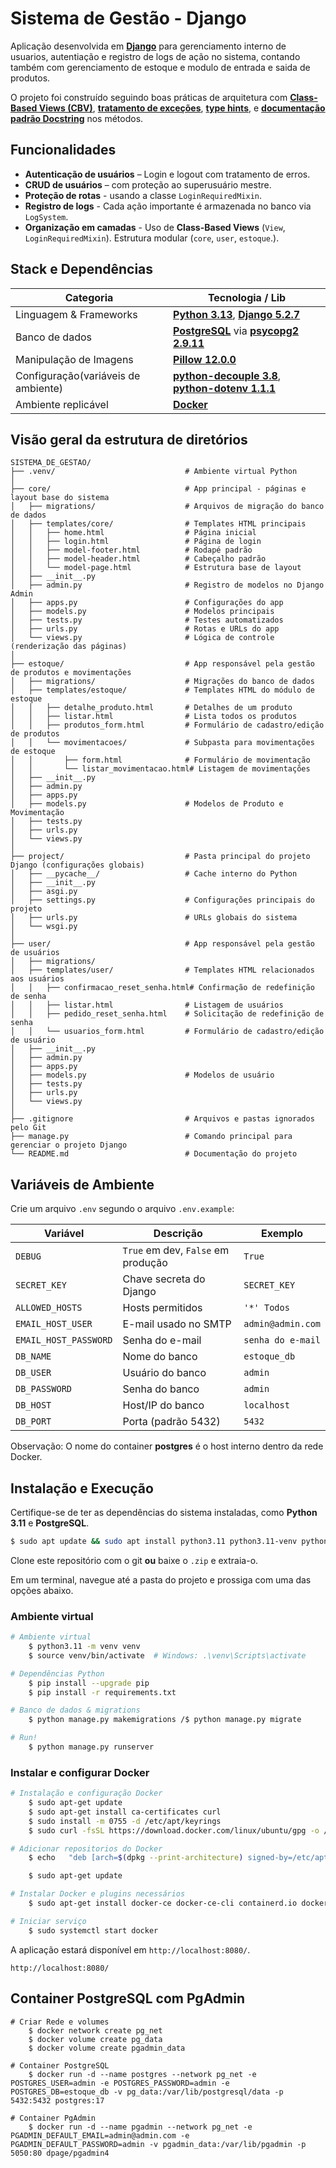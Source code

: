 # Sistema de Gestão - Django

Aplicação desenvolvida em **[Django](https://docs.djangoproject.com/en/stable/)** para gerenciamento interno de usuarios, autentiação e registro de logs de ação no sistema, contando também com gerenciamento de estoque e modulo de entrada e saida de produtos.

O projeto foi construído seguindo boas práticas de arquitetura com **[Class-Based Views (CBV)](https://docs.djangoproject.com/en/5.2/topics/class-based-views/)**, **[tratamento de exceções](https://docs.djangoproject.com/en/5.2/ref/exceptions/)**, **[type hints](https://peps.python.org/pep-0484/)**, e **[documentação padrão Docstring](https://peps.python.org/pep-0257/)** nos métodos.


## Funcionalidades
* **Autenticação de usuários** – Login e logout com tratamento de erros.
* **CRUD de usuários** – com proteção ao superusuário mestre.
* **Proteção de rotas** - usando a classe `LoginRequiredMixin`.
* **Registro de logs** - Cada ação importante é armazenada no banco via `LogSystem`.
* **Organização em camadas** - Uso de **Class-Based Views** (`View`, `LoginRequiredMixin`).
Estrutura modular (`core`, `user`, `estoque`.).

## Stack e Dependências

| Categoria                 | Tecnologia / Lib                                                                     |
|---------------------------|---------------------------------------------------------------------------------------|
| Linguagem & Frameworks    | **[Python 3.13](https://docs.python.org/pt-br/3.13/contents.html)**, **[Django 5.2.7](https://docs.djangoproject.com/pt-br/5.2/)**                         |
| Banco de dados          | **[PostgreSQL](https://www.postgresql.org/docs/)** via      **[psycopg2 2.9.11](https://www.psycopg.org/docs/)**                                             |
| Manipulação de Imagens             | **[Pillow 12.0.0](https://pillow.readthedocs.io/en/stable/)**                                                                           |
| Configuração(variáveis de ambiente)              | **[python-decouple 3.8](https://pypi.org/project/python-decouple/)**, **[python-dotenv 1.1.1](https://pypi.org/project/python-dotenv/)**                                           |
| Ambiente replicável       | **[Docker](https://docs.docker.com/)**                                               |

## Visão geral da estrutura de diretórios

```
SISTEMA_DE_GESTAO/
├── .venv/                             # Ambiente virtual Python
│
├── core/                              # App principal - páginas e layout base do sistema
│   ├── migrations/                    # Arquivos de migração do banco de dados
│   ├── templates/core/                # Templates HTML principais
│   │   ├── home.html                  # Página inicial
│   │   ├── login.html                 # Página de login
│   │   ├── model-footer.html          # Rodapé padrão
│   │   ├── model-header.html          # Cabeçalho padrão
│   │   └── model-page.html            # Estrutura base de layout
│   ├── __init__.py
│   ├── admin.py                       # Registro de modelos no Django Admin
│   ├── apps.py                        # Configurações do app
│   ├── models.py                      # Modelos principais
│   ├── tests.py                       # Testes automatizados
│   ├── urls.py                        # Rotas e URLs do app
│   └── views.py                       # Lógica de controle (renderização das páginas)
│
├── estoque/                           # App responsável pela gestão de produtos e movimentações
│   ├── migrations/                    # Migrações do banco de dados
│   ├── templates/estoque/             # Templates HTML do módulo de estoque
│   │   ├── detalhe_produto.html       # Detalhes de um produto
│   │   ├── listar.html                # Lista todos os produtos
│   │   ├── produtos_form.html         # Formulário de cadastro/edição de produtos
│   │   └── movimentacoes/             # Subpasta para movimentações de estoque
│   │       ├── form.html              # Formulário de movimentação
│   │       └── listar_movimentacao.html# Listagem de movimentações
│   ├── __init__.py
│   ├── admin.py
│   ├── apps.py
│   ├── models.py                      # Modelos de Produto e Movimentação
│   ├── tests.py
│   ├── urls.py
│   └── views.py
│
├── project/                           # Pasta principal do projeto Django (configurações globais)
│   ├── __pycache__/                   # Cache interno do Python
│   ├── __init__.py
│   ├── asgi.py                        
│   ├── settings.py                    # Configurações principais do projeto
│   ├── urls.py                        # URLs globais do sistema
│   └── wsgi.py                        
│
├── user/                              # App responsável pela gestão de usuários
│   ├── migrations/
│   ├── templates/user/                # Templates HTML relacionados aos usuários
│   │   ├── confirmacao_reset_senha.html# Confirmação de redefinição de senha
│   │   ├── listar.html                # Listagem de usuários
│   │   ├── pedido_reset_senha.html    # Solicitação de redefinição de senha
│   │   └── usuarios_form.html         # Formulário de cadastro/edição de usuário
│   ├── __init__.py
│   ├── admin.py
│   ├── apps.py
│   ├── models.py                      # Modelos de usuário 
│   ├── tests.py
│   ├── urls.py
│   └── views.py
│
├── .gitignore                         # Arquivos e pastas ignorados pelo Git
├── manage.py                          # Comando principal para gerenciar o projeto Django
└── README.md                          # Documentação do projeto
```

## Variáveis de Ambiente

Crie um arquivo `.env` segundo o arquivo `.env.example`:

| Variável          | Descrição                                                        | Exemplo            |
|-------------------|------------------------------------------------------------------|--------------------|
| `DEBUG`           | `True` em dev, `False` em produção                               | `True`             |
| `SECRET_KEY`      | Chave secreta do Django                                          | `SECRET_KEY` |
| `ALLOWED_HOSTS`   | Hosts permitidos                                                 | `'*' Todos` |
| `EMAIL_HOST_USER`       | E-mail usado no SMTP                                | `admin@admin.com`            |
| `EMAIL_HOST_PASSWORD`  | Senha do e-mail                                            | `senha do e-mail`       |
| `DB_NAME`         | Nome do banco                                                  | `estoque_db`         |
| `DB_USER`         | Usuário do banco                                               | `admin`         |
| `DB_PASSWORD`     | Senha do banco                                                 | `admin`         |
| `DB_HOST`         | Host/IP do banco                                               | `localhost`        |
| `DB_PORT`         | Porta (padrão 5432)                                          | `5432`             |

Observação: O nome do container **postgres** é o host interno dentro da rede Docker.
## Instalação e Execução

Certifique-se de ter as dependências do sistema instaladas, como **Python 3.11** e **PostgreSQL**.

```bash
$ sudo apt update && sudo apt install python3.11 python3.11-venv python3-pip
```
Clone este repositório com o git **ou** baixe o `.zip` e extraia-o.

Em um terminal, navegue até a pasta do projeto e prossiga com uma das opções abaixo.

### Ambiente virtual

```bash
# Ambiente virtual
    $ python3.11 -m venv venv
    $ source venv/bin/activate  # Windows: .\venv\Scripts\activate

# Dependências Python
    $ pip install --upgrade pip
    $ pip install -r requirements.txt

# Banco de dados & migrations
    $ python manage.py makemigrations /$ python manage.py migrate

# Run!
    $ python manage.py runserver
```



### Instalar e configurar Docker

```bash
# Instalação e configuração Docker
    $ sudo apt-get update
    $ sudo apt-get install ca-certificates curl
    $ sudo install -m 0755 -d /etc/apt/keyrings
    $ sudo curl -fsSL https://download.docker.com/linux/ubuntu/gpg -o /etc/apt/keyrings/docker.asc

# Adicionar repositorios do Docker
    $ echo   "deb [arch=$(dpkg --print-architecture) signed-by=/etc/apt/keyrings/docker.asc] https://download.docker.com/linux/ubuntu   $(. /etc/os-release && echo "${UBUNTU_CODENAME:-$VERSION_CODENAME}") stable" |   sudo tee /etc/apt/sources.list.d/docker.list > /dev/null

    $ sudo apt-get update

# Instalar Docker e plugins necessários
    $ sudo apt-get install docker-ce docker-ce-cli containerd.io docker-buildx-plugin docker-compose-plugin

# Iniciar serviço
    $ sudo systemctl start docker
```
A aplicação estará disponível em `http://localhost:8080/`.
```
http://localhost:8080/
````

## Container PostgreSQL com PgAdmin
```
# Criar Rede e volumes 
    $ docker network create pg_net
    $ docker volume create pg_data
    $ docker volume create pgadmin_data

# Container PostgreSQL
    $ docker run -d --name postgres --network pg_net -e POSTGRES_USER=admin -e POSTGRES_PASSWORD=admin -e POSTGRES_DB=estoque_db -v pg_data:/var/lib/postgresql/data -p 5432:5432 postgres:17

# Container PgAdmin
    $ docker run -d --name pgadmin --network pg_net -e PGADMIN_DEFAULT_EMAIL=admin@admin.com -e PGADMIN_DEFAULT_PASSWORD=admin -v pgadmin_data:/var/lib/pgadmin -p 5050:80 dpage/pgadmin4
```

